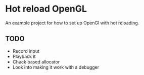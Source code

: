 # Hot reload OpenGL

An example project for how to set up OpenGl with hot reloading.

## TODO

* Record input
* Playback it
* Chuck based allocator
* Look into making it work with a debugger
